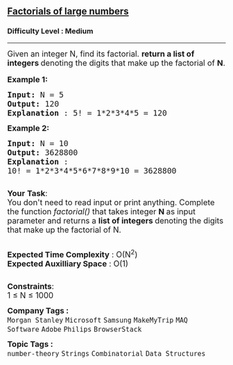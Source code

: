 <h2><a href="https://practice.geeksforgeeks.org/problems/factorials-of-large-numbers2508/1?utm_source=gfg&utm_medium=article&utm_campaign=bottom_sticky_on_article">Factorials of large numbers</a></h2><h3>Difficulty Level : Medium</h3><hr><div class="problems_problem_content__Xm_eO"><p><span style="font-size: 18px;">Given an integer N, find its factorial.&nbsp;<strong>return a list of integers </strong>denoting the digits that make up the factorial of <strong>N</strong>.</span><br><br><span style="font-size: 18px;"><strong>Example 1:</strong></span></p>
<pre><span style="font-size: 18px;"><strong>Input: </strong>N = 5
<strong>Output: </strong>120
<strong>Explanation </strong>: 5! = 1*2*3*4*5 = 120</span>
</pre>
<p><span style="font-size: 18px;"><strong>Example 2:</strong></span></p>
<pre><span style="font-size: 18px;"><strong>Input: </strong>N = 10
<strong>Output: </strong>3628800
<strong>Explanation </strong>:
10! = 1*2*3*4*5*6*7*8*9*10 = 3628800</span></pre>
<p><br><span style="font-size: 18px;"><strong>Your</strong> <strong>Task</strong>:<br>You don't need to read input or print anything.&nbsp;Complete the function</span><span style="font-size: 18px;"><em>&nbsp;factorial()&nbsp;</em>that takes integer <strong>N </strong>as input parameter and returns a <strong>list of integers </strong>denoting the digits that make up the factorial of N.</span></p>
<p><br><span style="font-size: 18px;"><strong>Expected Time Complexity</strong> : O(N<sup>2</sup>)<br><strong>Expected Auxilliary Space</strong> : O(1)</span></p>
<p><br><span style="font-size: 18px;"><strong>Constraints</strong>:<br>1 ≤ N ≤ 1000</span></p></div><p><span style=font-size:18px><strong>Company Tags : </strong><br><code>Morgan Stanley</code>&nbsp;<code>Microsoft</code>&nbsp;<code>Samsung</code>&nbsp;<code>MakeMyTrip</code>&nbsp;<code>MAQ Software</code>&nbsp;<code>Adobe</code>&nbsp;<code>Philips</code>&nbsp;<code>BrowserStack</code>&nbsp;<br><p><span style=font-size:18px><strong>Topic Tags : </strong><br><code>number-theory</code>&nbsp;<code>Strings</code>&nbsp;<code>Combinatorial</code>&nbsp;<code>Data Structures</code>&nbsp;